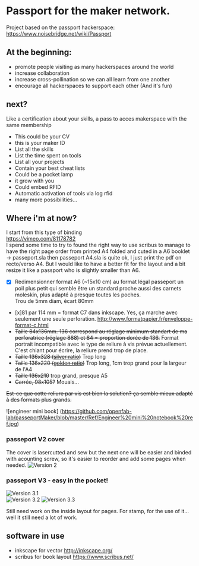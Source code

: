 # Passport for the maker network. 

Project based on the passport hackerspace:
https://www.noisebridge.net/wiki/Passport

## At the beginning:
* promote people visiting as many hackerspaces around the world
* increase collaboration
* increase cross-pollination so we can all learn from one another
* encourage all hackerspaces to support each other
(And it's fun)

## next?
Like a certification about your skills, a pass to acces makerspace with the same membership
* This could be your CV
* this is your maker ID
* List all the skills
* List the time spent on tools
* List all your projects
* Contain your best cheat lists
* Could be a pocket lamp
* it grow with you
* Could embed RFID
* Automatic activation of tools via log rfid
* many more possibilities... 

## Where i'm at now?
I start from this type of binding  
https://vimeo.com/81178782   
I spend some time to try to found the right way to use scribus to manage to have the right page order from printed A4 folded and cuted in a A6 booklet -> passeport.sla then passeport A4.sla is quite ok, I just print the pdf on recto/verso A4. 
But I would like to have a better fit for the layout and a bit resize it like a passport who is slightly smaller than A6. 
- [x] Redimensionner format A6 (~15x10 cm) au format légal passeport un poil plus petit qui semble être un standard proche aussi des carnets moleskin, plus adapté à presque toutes les poches.   
Trou de 5mm diam, écart 80mm  
- [x]81 par 114 mm = format C7 dans inkscape. Yes, ça marche avec seulement une seule perforation.   http://www.formatpapier.fr/enveloppe-format-c.html
- ~~Taille 84x136mm. 136 correspond au réglage minimum standart de ma perforatrice (réglage 888) et 84 = proportion dorée de 136.~~ Format portrait incompatible avec le type de reliure à vis prévue actuellement. C'est chiant pour écrire, la reliure prend trop de place. 
- ~~Taille 136x328 ([silver ratio](https://en.wikipedia.org/wiki/Silver_ratio))~~ Trop long
- ~~Taille 136x220 ([golden ratio](https://en.wikipedia.org/wiki/Golden_ratio))~~ Trop long, 1cm trop grand pour la largeur de l'A4
- ~~Taille 136x210~~ trop grand, presque A5
- ~~Carrée, 98x105?~~ Mouais...  

~~Est-ce que cette reliure par vis est bien la solution? ça semble mieux adapté à des formats plus grands.~~


![engineer mini book] (https://github.com/openfab-lab/passeportMaker/blob/master/Ref/Engineer%20mini%20notebook%20ref.jpg)


### passeport V2 cover
The cover is lasercutted and sew but the next one will be easier and binded with acounting screw, so it's easier to reorder and add some pages when needed. 
![Version 2](https://github.com/openfab-lab/passeportMaker/blob/master/contenu/img/2016-09-22%2009.42.05.jpg)   


### passeport V3 - easy in the pocket!

![Version 3.1](https://github.com/openfab-lab/passeportMaker/blob/master/contenu/img/PPv3-1.jpg)   
![Version 3.2](https://github.com/openfab-lab/passeportMaker/blob/master/contenu/img/PPv3-2.jpg)
![Version 3.3](https://github.com/openfab-lab/passeportMaker/blob/master/contenu/img/PPv3-3.jpg)  


Still need work on the inside layout for pages. For stamp, for the use of it... well it still need a lot of work.



## software in use
* inkscape for vector
http://inkscape.org/
* scribus for book layout
https://www.scribus.net/

